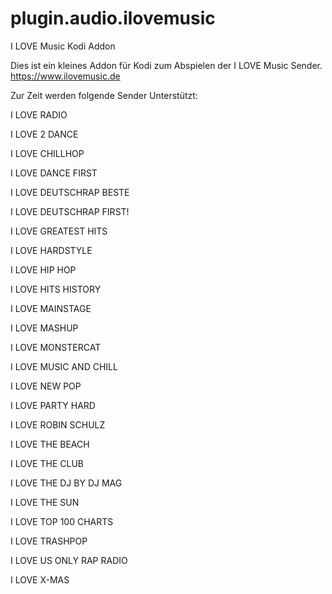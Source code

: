 # plugin.audio.ilovemusic

I LOVE Music Kodi Addon

Dies ist ein kleines Addon für Kodi zum Abspielen der I LOVE Music Sender.
https://www.ilovemusic.de

Zur Zeit werden folgende Sender Unterstützt:

I LOVE RADIO

I LOVE 2 DANCE

I LOVE CHILLHOP

I LOVE DANCE FIRST

I LOVE DEUTSCHRAP BESTE

I LOVE DEUTSCHRAP FIRST!

I LOVE GREATEST HITS

I LOVE HARDSTYLE

I LOVE HIP HOP

I LOVE HITS HISTORY

I LOVE MAINSTAGE

I LOVE MASHUP

I LOVE MONSTERCAT

I LOVE MUSIC AND CHILL

I LOVE NEW POP

I LOVE PARTY HARD

I LOVE ROBIN SCHULZ

I LOVE THE BEACH

I LOVE THE CLUB

I LOVE THE DJ BY DJ MAG

I LOVE THE SUN

I LOVE TOP 100 CHARTS

I LOVE TRASHPOP

I LOVE US ONLY RAP RADIO

I LOVE X-MAS
